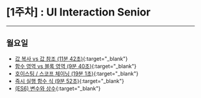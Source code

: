 # [1주차] : UI Interaction Senior
---------------------------------------

## 월요일
- [값 복사 vs 값 참조 (11분 42초)](https://app.gitbook.com/@jmk/s/workspace/undefined-3/vs){:target="_blank"}
- [함수 영역 vs 블록 영역 (9분 40초)](https://app.gitbook.com/@jmk/s/workspace/~/drafts/-MAOHhVfbUXaToiMrKnI/undefined-3/vs-1){:target="_blank"}
- [호이스팅 / 스코프 체이닝 (19분 1초)](https://app.gitbook.com/@jmk/s/workspace/undefined-3/undefined){:target="_blank"}
- [즉시 실행 함수 식 (9분 52초)](https://app.gitbook.com/@jmk/s/workspace/~/drafts/-MAOHhVfbUXaToiMrKnI/undefined-3/iife){:target="_blank"}
- [(ES6) 변수와 상수](https://app.gitbook.com/@jmk/s/workspace/undefined-3/es6/es6){:target="_blank"}

